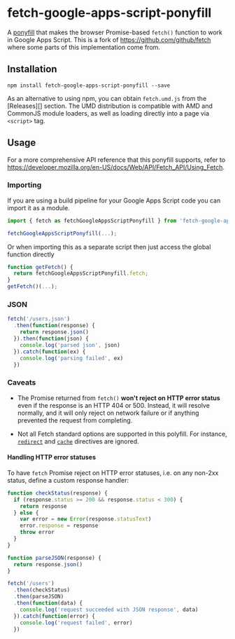 # fetch-google-apps-script-ponyfill

A [ponyfill](https://ponyfill.com) that makes the browser Promise-based `fetch()` function to work in Google Apps Script.
This is a fork of https://github.com/github/fetch where some parts of this implementation come from.

## Installation

```
npm install fetch-google-apps-script-ponyfill --save
```

As an alternative to using npm, you can obtain `fetch.umd.js` from the
[Releases][] section. The UMD distribution is compatible with AMD and CommonJS
module loaders, as well as loading directly into a page via `<script>` tag.

## Usage

For a more comprehensive API reference that this ponyfill supports, refer to
https://developer.mozilla.org/en-US/docs/Web/API/Fetch_API/Using_Fetch.

### Importing

If you are using a build pipeline for your Google Apps Script code
you can import it as a module.
```javascript
import { fetch as fetchGoogleAppsScriptPonyfill } from 'fetch-google-apps-script-ponyfill';

fetchGoogleAppsScriptPonyfill(...);
````

Or when importing this as a separate script then just access the global function directly
```javascript
function getFetch() {
  return fetchGoogleAppsScriptPonyfill.fetch;
}
getFetch()(...);
```

### JSON

```javascript
fetch('/users.json')
  .then(function(response) {
    return response.json()
  }).then(function(json) {
    console.log('parsed json', json)
  }).catch(function(ex) {
    console.log('parsing failed', ex)
  })
```

### Caveats

* The Promise returned from `fetch()` **won't reject on HTTP error status**
  even if the response is an HTTP 404 or 500. Instead, it will resolve normally,
  and it will only reject on network failure or if anything prevented the
  request from completing.

* Not all Fetch standard options are supported in this polyfill. For instance,
  [`redirect`](#redirect-modes) and
  [`cache`](https://github.github.io/fetch/#caveats) directives are ignored.

#### Handling HTTP error statuses

To have `fetch` Promise reject on HTTP error statuses, i.e. on any non-2xx
status, define a custom response handler:

```javascript
function checkStatus(response) {
  if (response.status >= 200 && response.status < 300) {
    return response
  } else {
    var error = new Error(response.statusText)
    error.response = response
    throw error
  }
}

function parseJSON(response) {
  return response.json()
}

fetch('/users')
  .then(checkStatus)
  .then(parseJSON)
  .then(function(data) {
    console.log('request succeeded with JSON response', data)
  }).catch(function(error) {
    console.log('request failed', error)
  })
```
